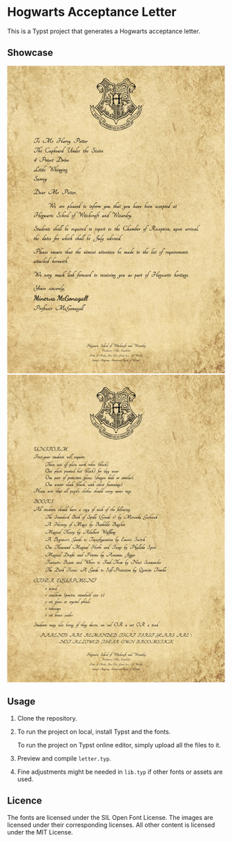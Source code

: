 # Hogwarts Acceptance Letter

This is a Typst project that generates a Hogwarts acceptance letter.

## Showcase

![Hogwarts Acceptance Letter Showcase Page 1](assets/showcase_page_1.png) ![Hogwarts Acceptance Letter Showcase Page 2](assets/showcase_page_2.png)

## Usage

1. Clone the repository.

2. To run the project on local, install Typst and the fonts. 

   To run the project on Typst online editor, simply upload all the files to it.

3. Preview and compile ```letter.typ```.

4. Fine adjustments might be needed in ```lib.typ``` if other fonts or assets are used.

## Licence

The fonts are licensed under the SIL Open Font License. The images are licensed under their corresponding licenses. All other content is licensed under the MIT License.
